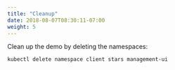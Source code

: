```yaml
---
title: "Cleanup"
date: 2018-08-07T08:30:11-07:00
weight: 5
---
```

Clean up the demo by deleting the namespaces:

```
kubectl delete namespace client stars management-ui
```

<!---
We will not uninstall Calico because of issues related IpTables. There is a hack on how to cleanup but this doesn't work on AWS platform
https://github.com/projectcalico/calico/blob/master/hack/remove-calico-policy/remove-policy.md

Uninstall Calico:

```
kubectl delete -f https://raw.githubusercontent.com/aws/amazon-vpc-cni-k8s/master/config/v1.2/calico.yaml
```
-->
